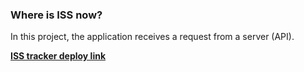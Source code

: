 ### Where is ISS now?  
In this project, the application receives a request from a server (API).

[**ISS tracker deploy link**](https://gloryson.github.io/ISS-tracker)
